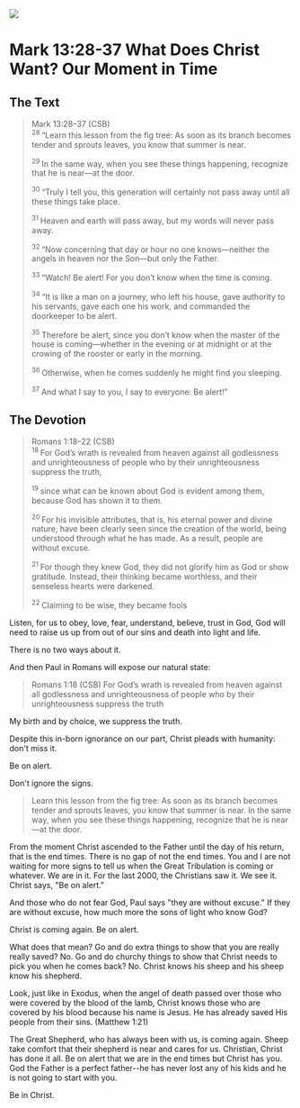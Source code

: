 <img class="intro-right" src="/images/art-mark.jpg">

# Mark 13:28-37 What Does Christ Want? Our Moment in Time

## The Text

>Mark 13:28–37 (CSB)  
><sup> 28 </sup> “Learn this lesson from the fig tree: As soon as its branch becomes tender and sprouts leaves, you know that summer is near. 
>
><sup> 29 </sup> In the same way, when you see these things happening, recognize that he is near—at the door. 
>
><sup> 30 </sup> “Truly I tell you, this generation will certainly not pass away until all these things take place. 
>
><sup> 31 </sup> Heaven and earth will pass away, but my words will never pass away. 
>
><sup> 32 </sup> “Now concerning that day or hour no one knows—neither the angels in heaven nor the Son—but only the Father. 
>
><sup> 33 </sup> “Watch! Be alert! For you don’t know when the time is coming. 
>
><sup> 34 </sup> “It is like a man on a journey, who left his house, gave authority to his servants, gave each one his work, and commanded the doorkeeper to be alert. 
>
><sup> 35 </sup> Therefore be alert, since you don’t know when the master of the house is coming—whether in the evening or at midnight or at the crowing of the rooster or early in the morning. 
>
><sup> 36 </sup> Otherwise, when he comes suddenly he might find you sleeping. 
>
><sup> 37 </sup> And what I say to you, I say to everyone: Be alert!”

## The Devotion

>Romans 1:18–22 (CSB)  
><sup> 18 </sup> For God’s wrath is revealed from heaven against all godlessness and unrighteousness of people who by their unrighteousness suppress the truth, 
>
><sup> 19 </sup> since what can be known about God is evident among them, because God has shown it to them. 
>
><sup> 20 </sup> For his invisible attributes, that is, his eternal power and divine nature, have been clearly seen since the creation of the world, being understood through what he has made. As a result, people are without excuse. 
>
><sup> 21 </sup> For though they knew God, they did not glorify him as God or show gratitude. Instead, their thinking became worthless, and their senseless hearts were darkened. 
>
><sup> 22 </sup> Claiming to be wise, they became fools

Listen, for us to obey, love, fear, understand, believe, trust in God, God will need to raise us up from out of our sins and death into light and life.

There is no two ways about it.

And then Paul in Romans will expose our natural state:

> Romans 1:18 (CSB) For God’s wrath is revealed from heaven against all godlessness and unrighteousness of people who by their unrighteousness suppress the truth

My birth and by choice, we suppress the truth.

Despite this in-born ignorance on our part, Christ pleads with humanity: don't miss it.

Be on alert.

Don't ignore the signs.

>Learn this lesson from the fig tree: As soon as its branch becomes tender and sprouts leaves, you know that summer is near. In the same way, when you see these things happening, recognize that he is near—at the door.

From the moment Christ ascended to the Father until the day of his return, that is the end times. There is no gap of not the end times. You and I are not waiting for more signs to tell us when the Great Tribulation is coming or whatever. We are in it. For the last 2000, the Christians saw it. We see it. Christ says, "Be on alert."

And those who do not fear God, Paul says "they are without excuse." If they are without excuse, how much more the sons of light who know God?

Christ is coming again. Be on alert.

What does that mean? Go and do extra things to show that you are really really saved? No. Go and do churchy things to show that Christ needs to pick you when he comes back? No. Christ knows his sheep and his sheep know his shepherd.

Look, just like in Exodus, when the angel of death passed over those who were covered by the blood of the lamb, Christ knows those who are covered by his blood because his name is Jesus. He has already saved His people from their sins. (Matthew 1:21)

The Great Shepherd, who has always been with us, is coming again. Sheep take comfort that their shepherd is near and cares for us. Christian, Christ has done it all. Be on alert that we are in the end times but Christ has you. God the Father is a perfect father--he has never lost any of his kids and he is not going to start with you.

Be in Christ.
